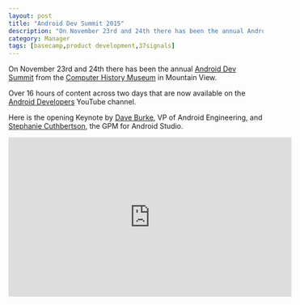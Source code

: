 ```yaml
---
layout: post
title: "Android Dev Summit 2015"
description: "On November 23rd and 24th there has been the annual Android Dev Summit from the Computer History Museum in Mountain View. This is a note-to-self about the related YouTube channel."
category: Manager
tags: [basecamp,product development,37signals]
---
```


On November 23rd and 24th there has been the annual [Android Dev Summit](https://androiddevsummit.withgoogle.com/) from the [Computer History Museum](http://www.computerhistory.org/) in Mountain View.

Over 16 hours of content across two days that are now available on the [Android Developers](https://www.youtube.com/playlist?list=PLWz5rJ2EKKc_Tt7q77qwyKRgytF1RzRx8) YouTube channel.

Here is the opening Keynote by [Dave Burke](https://twitter.com/davey_burke), VP of Android Engineering, and [Stephanie Cuthbertson](https://www.linkedin.com/in/stephaniesaad), the GPM for Android Studio.

<iframe width="560" height="315" src="https://www.youtube.com/embed/xdItHEVfQ4U?list=PLWz5rJ2EKKc_Tt7q77qwyKRgytF1RzRx8" frameborder="0" allowfullscreen></iframe>